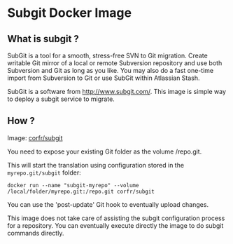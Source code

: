 Subgit Docker Image
===================

What is subgit ?
----------------

SubGit is a tool for a smooth, stress-free SVN to Git migration.
Create writable Git mirror of a local or remote Subversion repository and use both Subversion and Git as long as you like.
You may also do a fast one-time import from Subversion to Git or use SubGit within Atlassian Stash.

SubGit is a software from http://www.subgit.com/.
This image is simple way to deploy a subgit service to migrate.

How ?
-----

Image: [corfr/subgit](https://registry.hub.docker.com/u/corfr/subgit/)

You need to expose your existing Git folder as the volume /repo.git.

This will start the translation using configuration stored in the `myrepo.git/subgit` folder:
```
docker run --name "subgit-myrepo" --volume /local/folder/myrepo.git:/repo.git corfr/subgit
```

You can use the 'post-update' Git hook to eventually upload changes.

This image does not take care of assisting the subgit configuration process for a repository.
You can eventually execute directly the image to do subgit commands directly.
